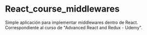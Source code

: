 # React_course_middlewares

Simple aplicación para implementar middlewares dentro de React. Correspondiente al curso de "Advanced React and Redux - Udemy".
